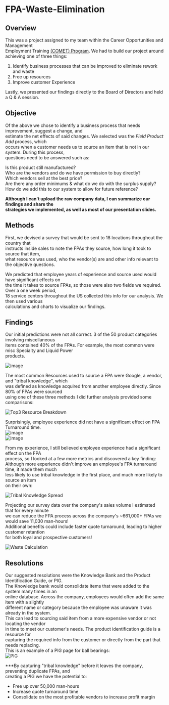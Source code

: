 # FPA-Waste-Elimination

## Overview

This was a project assigned to my team within the Career Opportunities and Management  
Employment Training [(COMET) Program](https://jobs.applied.com/content/College-Recruiting/?locale=en_US). We had to build our project around achieving one of three things:  

1. Identify business processes that can be improved to eliminate rework and waste  
2. Free up resources  
3. Improve customer Experience  

Lastly, we presented our findings directly to the Board of Directors and held a Q & A session.  

## Objective

Of the above we chose to identify a business process that needs improvement, suggest a change, and  
estimate the net effects of said changes. We selected was the *Field Product Add* process, which  
occurs when a customer needs us to source an item that is not in our system. During this process,  
questions need to be answered such as:  

Is this product still manufactured?  
Who are the vendors and do we have permission to buy directly?  
Which vendors sell at the best price?  
Are there any order minimums & what do we do with the surplus supply?  
How do we add this to our system to allow for future reference?  

**Although I can't upload the raw company data, I can summarize our findings and share the  
strategies we implemented, as well as most of our presentation slides.**  

## Methods

First, we devised a survey that would be sent to 18 locations throughout the country that    
instructs inside sales to note the FPAs they source, how long it took to source that item,  
what resource was used, who the vendor(s) are and other info relevant to the objective questions.  

We predicted that employee years of experience and source used would have significant effects on  
the time it takes to source FPAs, so those were also two fields we required. Over a one week period,  
18 service centers throughout the US collected this info for our analysis. We then used various  
calculations and charts to visualize our findings.  

## Findings

Our initial predictions were not all correct. 3 of the 50 product categories involving miscellaneous  
items contained 40% of the FPAs. For example, the most common were misc Specialty and Liquid Power  
products.  

![image](https://user-images.githubusercontent.com/91306342/160316159-0c43f1b8-62e1-4a19-bf6d-9b4d2f31e0b2.png)  

The most common Resources used to source a FPA were Google, a vendor, and "tribal knowledge", which  
was defined as knowledge acquired from another employee directly. Since 80% of FPAs were sourced  
using one of these three methods I did further analysis provided some comparisons:  

![Top3 Resource Breakdown](https://user-images.githubusercontent.com/91306342/160316025-62966b87-3b15-4101-97b2-4e98ff6f2f16.JPG)  


Surprisingly, employee experience did not have a significant effect on FPA Turnaround time.  
![image](https://user-images.githubusercontent.com/91306342/160316720-f7413da0-697e-4b3d-b864-dcaf96467f24.png)  
![image](https://user-images.githubusercontent.com/91306342/160316783-268e4697-6b30-46d1-acc9-53e7769caa11.png)  

From my experience, I still believed employee experience had a significant effect on the FPA  
process, so I looked at a few more metrics and discovered a key finding:  
Although more experience didn't improve an employee's FPA turnaround time, it made them much  
less likely to use tribal knowledge in the first place, and much more likely to source an item  
on their own:  

![Tribal Knowledge Spread](https://user-images.githubusercontent.com/91306342/160317588-64434f30-2ccc-4086-a97c-6b79d64caa8c.JPG)  

Projecting our survey data over the company's sales volume I estimated that for every minute  
we can reduce the FPA process across the company's ~661,000+ FPAs we would save 11,030 man-hours!  
Additional benefits could include faster quote turnaround, leading to higher customer retantion  
for both loyal and prospective customers!  

![Waste Calculation](https://user-images.githubusercontent.com/91306342/160318388-b2d9e503-e8f7-486f-99bd-87f2fb2618d1.JPG)  

## Resolutions

Our suggested resolutions were the Knowledge Bank and the Product Identification Guide, or PIG.  
The Knowledge bank would consolidate items that were added to the system many times in an  
online database. Across the company, employees would often add the same item with a slightly  
different name or category because the employee was unaware it was already in the system.  
This can lead to sourcing said item from a more expensive vendor or not locating the vendor  
in time to meet our customer's needs. The product identification guide is a resource for  
capturing the required info from the customer or directly from the part that needs replacing.  
This is an example of a PIG page for ball bearings:  
![PIG](https://user-images.githubusercontent.com/91306342/160319158-c8b7f6c5-5a68-41f6-b137-75f3fab6717a.JPG)

***By capturing "tribal knowledge" before it leaves the company, preventing duplicate FPAs, and  
creating a PIG we have the potential to:  

- Free up over 50,000 man-hours  
- Increase quote turnaround time  
- Consolidate on the most profitable vendors to increase profit margin  
